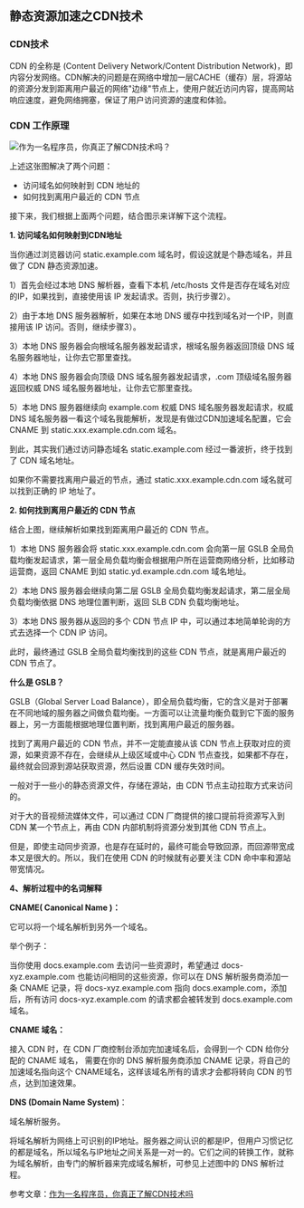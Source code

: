 ## 静态资源加速之CDN技术

### CDN技术

 CDN 的全称是 (Content Delivery Network/Content Distribution Network)，即内容分发网络。CDN解决的问题是在网络中增加一层CACHE（缓存）层，将源站的资源分发到距离用户最近的网络"边缘"节点上，使用户就近访问内容，提高网站响应速度，避免网络拥塞，保证了用户访问资源的速度和体验。 

###  CDN 工作原理

![作为一名程序员，你真正了解CDN技术吗？](https://p1-tt.byteimg.com/origin/pgc-image/9bcbd073e8e043b6b6364957b4093be9?from=pc)

上述这张图解决了两个问题：

- 访问域名如何映射到 CDN 地址的
- 如何找到离用户最近的 CDN 节点

接下来，我们根据上面两个问题，结合图示来详解下这个流程。

**1. 访问域名如何映射到CDN地址**

当你通过浏览器访问 static.example.com 域名时，假设这就是个静态域名，并且做了 CDN 静态资源加速。

1）首先会经过本地 DNS 解析器，查看下本机 /etc/hosts 文件是否存在域名对应的IP，如果找到，直接使用该 IP 发起请求。否则，执行步骤2）。

2）由于本地 DNS 服务器解析，如果在本地 DNS 缓存中找到域名对一个IP，则直接用该 IP 访问。否则，继续步骤3）。

3）本地 DNS 服务器会向根域名服务器发起请求，根域名服务器返回顶级 DNS 域名服务器地址，让你去它那里查找。

4）本地 DNS 服务器会向顶级 DNS 域名服务器发起请求，.com 顶级域名服务器返回权威 DNS 域名服务器地址，让你去它那里查找。

5）本地 DNS 服务器继续向 example.com 权威 DNS 域名服务器发起请求，权威 DNS 域名服务器一看这个域名我能解析，发现是有做过CDN加速域名配置，它会 CNAME 到
static.xxx.example.cdn.com 域名。

到此，其实我们通过访问静态域名 static.example.com 经过一番波折，终于找到了 CDN 域名地址。

如果你不需要找离用户最近的节点，通过
static.xxx.example.cdn.com 域名就可以找到正确的 IP 地址了。

**2. 如何找到离用户最近的 CDN 节点**

结合上图，继续解析如果找到距离用户最近的 CDN 节点。

1）本地 DNS 服务器会将
static.xxx.example.cdn.com 会向第一层 GSLB 全局负载均衡发起请求，第一层全局负载均衡会根据用户所在运营商网络分析，比如移动运营商，返回 CNAME 到如 static.yd.example.cdn.com 域名地址。

2）本地 DNS 服务器会继续向第二层 GSLB 全局负载均衡发起请求，第二层全局负载均衡依据 DNS 地理位置判断，返回 SLB CDN 负载均衡地址。

3）本地 DNS 服务器从返回的多个 CDN 节点 IP 中，可以通过本地简单轮询的方式去选择一个 CDN IP 访问。

此时，最终通过 GSLB 全局负载均衡找到的这些 CDN 节点，就是离用户最近的 CDN 节点了。

**什么是 GSLB？**

GSLB（Global Server Load Balance），即全局负载均衡，它的含义是对于部署在不同地域的服务器之间做负载均衡。一方面可以让流量均衡负载到它下面的服务器上，另一方面能根据地理位置判断，找到离用户最近的服务器。

找到了离用户最近的 CDN 节点，并不一定能直接从该 CDN 节点上获取对应的资源，如果资源不存在，会继续从上级区域或中心 CDN 节点查找，如果都不存在，最终就会回源到源站获取资源，然后设置 CDN 缓存失效时间。

一般对于一些小的静态资源文件，存储在源站，由 CDN 节点主动拉取方式来访问的。

对于大的音视频流媒体文件，可以通过 CDN 厂商提供的接口提前将资源写入到 CDN 某一个节点上，再由 CDN 内部机制将资源分发到其他 CDN 节点上。

但是，即使主动同步资源，也是存在延时的，最终可能会导致回源，而回源带宽成本又是很大的。所以，我们在使用 CDN 的时候就有必要关注 CDN 命中率和源站带宽情况。

**4、解析过程中的名词解释**

**CNAME( Canonical Name )：**

它可以将一个域名解析到另外一个域名。

举个例子：

当你使用 docs.example.com 去访问一些资源时，希望通过 docs-xyz.example.com 也能访问相同的这些资源，你可以在 DNS 解析服务商添加一条 CNAME 记录，将 docs-xyz.example.com 指向 docs.example.com，添加后，所有访问 docs-xyz.example.com 的请求都会被转发到 docs.example.com 域名。

**CNAME 域名：**

接入 CDN 时，在 CDN 厂商控制台添加完加速域名后，会得到一个 CDN 给你分配的 CNAME 域名， 需要在你的 DNS 解析服务商添加 CNAME 记录，将自己的加速域名指向这个 CNAME域名，这样该域名所有的请求才会都将转向 CDN 的节点，达到加速效果。

**DNS (Domain Name System)**：

域名解析服务。

将域名解析为网络上可识别的IP地址。服务器之间认识的都是IP，但用户习惯记忆的都是域名，所以域名与IP地址之间关系是一对一的。它们之间的转换工作，就称为域名解析，由专门的解析器来完成域名解析，可参见上述图中的 DNS 解析过程。

参考文章：[作为一名程序员，你真正了解CDN技术吗](https://www.toutiao.com/i6759737271164862984/?in_ogs=1&traffic_source=CS1114&utm_source=HW&source=search_tab&utm_medium=wap_search&prevent_activate=1&original_source=1&in_tfs=HW&channel=)

